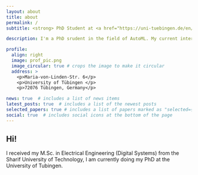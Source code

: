 ```yaml
---
layout: about
title: about
permalink: /
subtitle: <strong> PhD Student at <a href="https://uni-tuebingen.de/en/research/core-research/cluster-of-excellence-machine-learning/research/research/cluster-research-groups/research-groups/automl-for-science/">AutoML for Science Group</a> <small>University of Tübingen</small>

description: I'm a PhD srudent in the field of AutoML. My current interests are Online Learning, Federated Learning, Hardware acceleration and Intelligent Embedded Systems. I am passionate about knowing further fields and being able to contribute with my knowledge from other areas.

profile:
  align: right
  image: prof_pic.png
  image_circular: true # crops the image to make it circular
  address: >
    <p>Maria-von-Linden-Str. 6</p>
    <p>University of Tübingen </p>
    <p>72076 Tübingen, Germany</p>

news: true  # includes a list of news items
latest_posts: true  # includes a list of the newest posts
selected_papers: true # includes a list of papers marked as "selected={true}"
social: true  # includes social icons at the bottom of the page
---
```


<h2>Hi!</h2> 
I received my M.Sc. in Electrical Engineering (Digital Systems) from the Sharif University of Technology, I am currently doing my PhD at the University of Tubingen.
